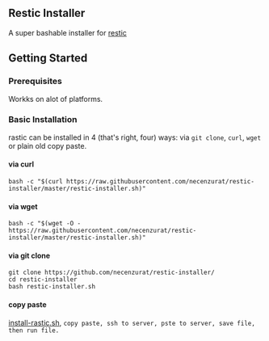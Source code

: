 ## Restic Installer

A super bashable installer for [restic](https://github.com/restic/restic)

## Getting Started


### Prerequisites
Workks on alot of platforms.

### Basic Installation

rastic can be installed in 4 (that's right, four) ways: via `git clone`, `curl`, `wget` or plain old copy paste.

#### via curl

```shell
bash -c "$(curl https://raw.githubusercontent.com/necenzurat/restic-installer/master/restic-installer.sh)"
```

#### via wget

```shell
bash -c "$(wget -O - https://raw.githubusercontent.com/necenzurat/restic-installer/master/restic-installer.sh)"
```

#### via git clone 

```shell
git clone https://github.com/necenzurat/restic-installer/
cd restic-installer
bash restic-installer.sh
```

#### copy paste

[install-rastic.sh](restic-installer.sh), ```copy paste, ssh to server, pste to server, save file, then run file.```

